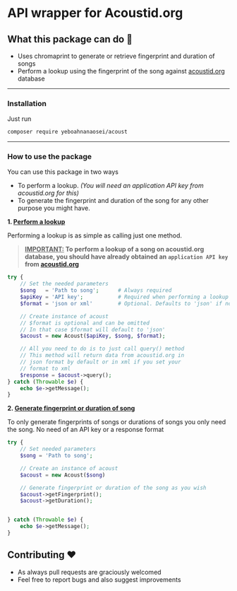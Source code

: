 # API wrapper for Acoustid.org



## What this package can do  :hammer:
* Uses chromaprint to generate or retrieve fingerprint and duration of songs
* Perform a lookup using the fingerprint of the song against [acoustid.org](https://acoustid.org) database





---

### Installation

Just run
```bash
composer require yeboahnanaosei/acoust
```





---

### How to use the package

You can use this package in two ways
* To perform a lookup.  *(You will need an application API key from acoustid.org for this)*
* To generate the fingerprint and duration of the song for any other purpose you might have.



**1. <u>Perform a lookup</u>**

Performing a lookup is as simple as calling just one method.



> **<u>IMPORTANT:</u>  To perform a lookup of a song on acoustid.org database, you should have already obtained an `application API key`  from [acoustid.org](https://acoustid.org)**



```php
try {
    // Set the needed parameters
    $song   = 'Path to song';      # Always required
    $apiKey = 'API key'; 	       # Required when performing a lookup
    $format = 'json or xml'        # Optional. Defaults to 'json' if not supplied

    // Create instance of acoust
    // $format is optional and can be omitted
    // In that case $format will default to 'json'
    $acoust = new Acoust($apiKey, $song, $format);

    // All you need to do is to just call query() method
    // This method will return data from acoustid.org in
    // json format by default or in xml if you set your
    // format to xml
    $response = $acoust->query();
} catch (Throwable $e) {
    echo $e->getMessage();
}
```



**2. <u>Generate fingerprint or duration of song</u>**

To only generate fingerprints of songs or durations of songs you only need the song. No need of an API key or a response format


```php
try {
    // Set needed parameters
    $song = 'Path to song';

    // Create an instance of acoust
    $acoust = new Acoust($song)

    // Generate fingerprint or duration of the song as you wish
    $acoust->getFingerprint();
    $acoust->getDuration();


} catch (Throwable $e) {
    echo $e->getMessage();
}
```





## Contributing  :heart:

* As always pull requests are graciously welcomed
* Feel free to report bugs and also suggest improvements
